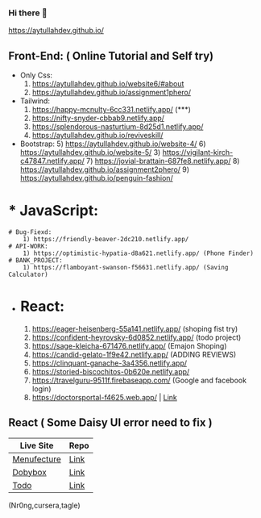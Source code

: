 ### Hi there 👋
https://aytullahdev.github.io/
## Front-End: ( Online Tutorial and Self try)
 * Only Css:
	1) https://aytullahdev.github.io/website6/#about
	2) https://aytullahdev.github.io/assignment1phero/
 * Tailwind:
	1) https://happy-mcnulty-6cc331.netlify.app/ (***)
	2) https://nifty-snyder-cbbab9.netlify.app/
	3) https://splendorous-nasturtium-8d25d1.netlify.app/
	4) https://aytullahdev.github.io/reviveskill/
 * Bootstrap:
	5) https://aytullahdev.github.io/website-4/
	6) https://aytullahdev.github.io/website-5/
    3) https://vigilant-kirch-c47847.netlify.app/
	7) https://jovial-brattain-687fe8.netlify.app/
	8) https://aytullahdev.github.io/assignment2phero/
	9) https://aytullahdev.github.io/penguin-fashion/
# * JavaScript:
	# Bug-Fiexd:
		1) https://friendly-beaver-2dc210.netlify.app/
	# API-WORK:
		1) https://optimistic-hypatia-d8a621.netlify.app/ (Phone Finder)
	# BANK_PROJECT:
		1) https://flamboyant-swanson-f56631.netlify.app/ (Saving Calculator)
 * # React:
	1) https://eager-heisenberg-55a141.netlify.app/ (shoping fist try)
	2) https://confident-heyrovsky-6d0852.netlify.app/ (todo project)
	3) https://sage-kleicha-671476.netlify.app/ (Emajon Shoping)
	4) https://candid-gelato-1f9e42.netlify.app/ (ADDING REVIEWS)
	5) https://clinquant-ganache-3a4356.netlify.app/
	6) https://storied-biscochitos-0b620e.netlify.app/
	7) https://travelguru-9511f.firebaseapp.com/ (Google and facebook login)
	8) https://doctorsportal-f4625.web.app/ | [Link](https://github.com/aytullahdev/doctorsportals)
## React ( Some Daisy UI error need to fix )

| Live Site            | Repo                                                               |
| -------------------- | ------------------------------------------------------------------ |
|  [Menufecture](https://menufecture-a33d3.web.app/) | [Link](https://github.com/aytullahdev/menufeture)
|  [Dobybox](https://dobybox-dff3a.web.app) | [Link](https://github.com/aytullahdev/dobybox-client)
|  [Todo](https://todospacial.web.app/)	 | [Link](https://github.com/aytullahdev/todoapp_spacial)

(Nr0ng,cursera,tagle)
